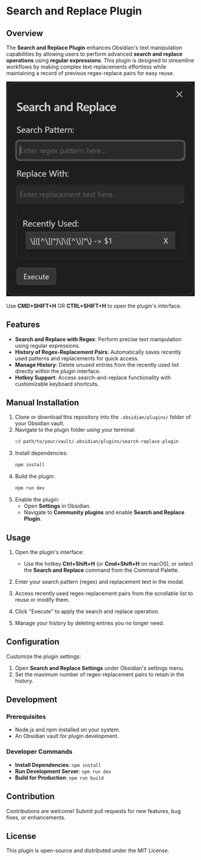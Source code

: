 # Search and Replace Plugin

## Overview

The **Search and Replace Plugin** enhances Obsidian's text manipulation capabilities by allowing users to perform advanced **search and replace operations** using **regular expressions**. This plugin is designed to streamline workflows by making complex text replacements effortless while maintaining a record of previous regex-replace pairs for easy reuse.

![alt text](image-1.png)

Use **CMD+SHIFT+H** OR **CTRL+SHIFT+H** to open the plugin's interface.

## Features

-   **Search and Replace with Regex**: Perform precise text manipulation using regular expressions.
-   **History of Regex-Replacement Pairs**: Automatically saves recently used patterns and replacements for quick access.
-   **Manage History**: Delete unused entries from the recently used list directly within the plugin interface.
-   **Hotkey Support**: Access search-and-replace functionality with customizable keyboard shortcuts.

## Manual Installation

1. Clone or download this repository into the `.obsidian/plugins/` folder of your Obsidian vault.
2. Navigate to the plugin folder using your terminal:
    ```bash
    cd path/to/your/vault/.obsidian/plugins/search-replace-plugin
    ```
3. Install dependencies:
    ```bash
    npm install
    ```
4. Build the plugin:
    ```bash
    npm run dev
    ```
5. Enable the plugin:
    - Open **Settings** in Obsidian.
    - Navigate to **Community plugins** and enable **Search and Replace Plugin**.

## Usage

1. Open the plugin's interface:

    - Use the hotkey **Ctrl+Shift+H** (or **Cmd+Shift+H** on macOS), or select the **Search and Replace** command from the Command Palette.

2. Enter your search pattern (regex) and replacement text in the modal.
3. Access recently used regex-replacement pairs from the scrollable list to reuse or modify them.
4. Click "Execute" to apply the search and replace operation.
5. Manage your history by deleting entries you no longer need.

## Configuration

Customize the plugin settings:

1. Open **Search and Replace Settings** under Obsidian's settings menu.
2. Set the maximum number of regex-replacement pairs to retain in the history.

## Development

### Prerequisites

-   Node.js and npm installed on your system.
-   An Obsidian vault for plugin development.

### Developer Commands

-   **Install Dependencies**: `npm install`
-   **Run Development Server**: `npm run dev`
-   **Build for Production**: `npm run build`

## Contribution

Contributions are welcome! Submit pull requests for new features, bug fixes, or enhancements.

## License

This plugin is open-source and distributed under the MIT License.

